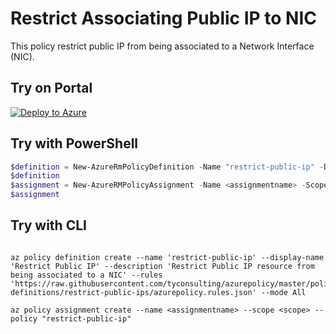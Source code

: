 # Restrict Associating Public IP to NIC

This policy restrict public IP from being associated to a Network Interface (NIC).
## Try on Portal

[![Deploy to Azure](http://azuredeploy.net/deploybutton.png)](https://portal.azure.com/?feature.customportal=false&microsoft_azure_policy=true&microsoft_azure_policy_policyinsights=true&feature.microsoft_azure_security_policy=true&microsoft_azure_marketplace_policy=true#blade/Microsoft_Azure_Policy/CreatePolicyDefinitionBlade/uri/https%3A%2F%2Fraw.githubusercontent.com%2Ftyconsulting%2Fazurepolicy%2Fmaster%2Fpolicy-definitions%2Frestrict-public-ips%2Fazurepolicy.json)

## Try with PowerShell

````powershell
$definition = New-AzureRmPolicyDefinition -Name "restrict-public-ip" -DisplayName "Restrict Public IP" -description "Restrict Public IP resource from being associated to a NIC" -Policy 'https://raw.githubusercontent.com/tyconsulting/azurepolicy/master/policy-definitions/restrict-public-ips/azurepolicy.rules.json' -Mode All
$definition
$assignment = New-AzureRMPolicyAssignment -Name <assignmentname> -Scope <scope> -PolicyDefinition $definition
$assignment 
````

## Try with CLI

````cli

az policy definition create --name 'restrict-public-ip' --display-name 'Restrict Public IP' --description 'Restrict Public IP resource from being associated to a NIC' --rules 'https://raw.githubusercontent.com/tyconsulting/azurepolicy/master/policy-definitions/restrict-public-ips/azurepolicy.rules.json' --mode All

az policy assignment create --name <assignmentname> --scope <scope> --policy "restrict-public-ip" 

````